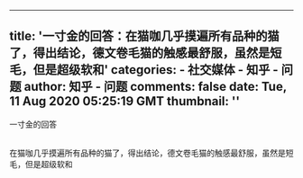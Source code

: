 
---
title: '一寸金的回答：在猫咖几乎摸遍所有品种的猫了，得出结论，德文卷毛猫的触感最舒服，虽然是短毛，但是超级软和'
categories: 
    - 社交媒体
    - 知乎 - 问题
author: 知乎 - 问题
comments: false
date: Tue, 11 Aug 2020 05:25:19 GMT
thumbnail: ''
---

<div>   
一寸金的回答<br><br><p>在猫咖几乎摸遍所有品种的猫了，得出结论，德文卷毛猫的触感最舒服，虽然是短毛，但是超级软和</p>  
</div>
            